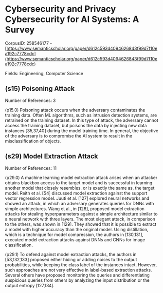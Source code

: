 # Cybersecurity and Privacy Cybersecurity for AI Systems: A Survey

CorpusID: 258546177 - [https://www.semanticscholar.org/paper/d612c593d4094626843f99d7f10ea192c7778cdc](https://www.semanticscholar.org/paper/d612c593d4094626843f99d7f10ea192c7778cdc)

Fields: Engineering, Computer Science

## (s15) Poisoning Attack
Number of References: 3

(p15.0) Poisoning attack occurs when the adversary contaminates the training data. Often ML algorithms, such as intrusion detection systems, are retrained on the training dataset. In this type of attack, the adversary cannot access the training dataset, but poisons the data by injecting new data instances [35,37,40] during the model training time. In general, the objective of the adversary is to compromise the AI system to result in the misclassification of objects.
## (s29) Model Extraction Attack
Number of References: 11

(p29.0) A machine learning model extraction attack arises when an attacker obtains blackbox access to the target model and is successful in learning another model that closely resembles. or is exactly the same as, the target model. Reith et al. [54] discussed model extraction against the support vector regression model. Juuti et al. [127] explored neural networks and showed an attack, in which an adversary generates queries for DNNs with simple architectures. Wang et al., in [128], proposed model extraction attacks for stealing hyperparameters against a simple architecture similar to a neural network with three layers. The most elegant attack, in comparison to the others, was shown in [129]. They showed that it is possible to extract a model with higher accuracy than the original model. Using distillation, which is a technique for model compression, the authors in [130,131], executed model extraction attacks against DNNs and CNNs for image classification.

(p29.1) To defend against model extraction attacks, the authors in [53,132,133] proposed either hiding or adding noises to the output probabilities, while keeping the class label of the instances intact. However, such approaches are not very effective in label-based extraction attacks. Several others have proposed monitoring the queries and differentiating suspicious queries from others by analyzing the input distribution or the output entropy [127,134].
